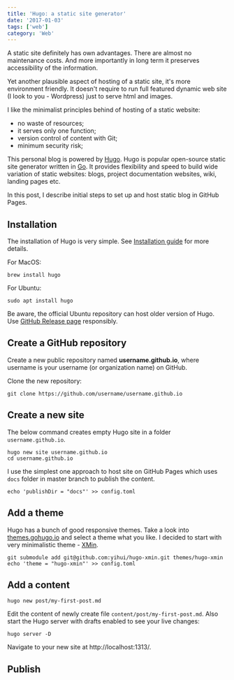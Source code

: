 ```yaml
---
title: 'Hugo: a static site generator'
date: '2017-01-03'
tags: ['web']
category: 'Web'
---
```


A static site definitely has own advantages. There are almost no maintenance costs.
And more importantly in long term it preserves accessibility of the information.


Yet another plausible aspect of hosting of a static site, it's more environment friendly.
It doesn't require to run full featured dynamic web site (I look to you - Wordpress) just 
to serve html and images.


I like the minimalist principles behind of hosting of a static website: 

- no waste of resources;
- it serves only one function;
- version control of content with Git;
- minimum security risk;

This personal blog is powered by [Hugo](https://gohugo.io/). Hugo is popular open-source 
static site generator written in [Go](https://golang.org). It provides flexibility and speed
to build wide variation of static websites: blogs, project documentation websites, wiki, 
landing pages etc.

In this post, I describe initial steps to set up and host static blog in GitHub Pages.

## Installation

The installation of Hugo is very simple.
See [Installation guide](https://gohugo.io/getting-started/installing/) for more details.

For MacOS:
~~~shell
brew install hugo
~~~
For Ubuntu:
~~~shell
sudo apt install hugo
~~~

Be aware, the official Ubuntu repository can host older version of Hugo. 
Use [GitHub Release page](https://github.com/gohugoio/hugo/releases) responsibly.

## Create a GitHub repository

Create a new public repository named **username.github.io**, where username is your username 
(or organization name) on GitHub.


Clone the new repository:
~~~shell
git clone https://github.com/username/username.github.io
~~~

## Create a new site

The below command creates empty Hugo site in a folder `username.github.io`.
~~~shell
hugo new site username.github.io
cd username.github.io
~~~

I use the simplest one approach to host site on GitHub Pages which uses `docs` folder in master
branch to publish the content.
~~~shell
echo 'publishDir = "docs"' >> config.toml
~~~

## Add a theme

Hugo has a bunch of good responsive themes. Take a look into [themes.gohugo.io](https://themes.gohugo.io/)
and select a theme what you like. I decided to start with very minimalistic theme - 
[XMin](https://themes.gohugo.io/hugo-xmin/).

~~~shell
git submodule add git@github.com:yihui/hugo-xmin.git themes/hugo-xmin
echo 'theme = "hugo-xmin"' >> config.toml
~~~

## Add a content

~~~shell
hugo new post/my-first-post.md
~~~

Edit the content of newly create file `content/post/my-first-post.md`. Also start the Hugo
server with drafts enabled to see your live changes:

~~~shell
hugo server -D
~~~

Navigate to your new site at http://localhost:1313/.


## Publish
